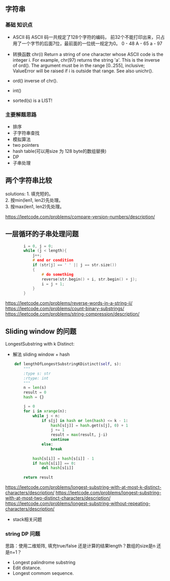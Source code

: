 
##
## 字符串
### 基础 知识点 ###
 * ASCII 码
ASCII 码一共规定了128个字符的编码， 前32个不能打印出来，只占用了一个字节的后面7位，最前面的一位统一规定为0。
0 - 48
A - 65
a - 97
 * 转换函数
chr(i)
Return a string of one character whose ASCII code is the integer i. For example, chr(97) returns the string 'a'. This is the inverse of ord(). The argument must be in the range [0..255], inclusive; ValueError will be raised if i is outside that range. See also unichr().

* ord() inverse of chr().
* int()
* sorted(s) is a LIST!

### 主要解题思路 ###
* 排序
* 子字符串查找
* 模拟算法
* two pointers
* hash table(可以用size 为 128 byte的数组替换)
* DP
* 子串处理
## 两个字符串比较
   solutions: 
     1. 填充短的。  
     2. 按min(len1, len2)先处理。  
     3. 按max(len1, len2)先处理。  
  
  https://leetcode.com/problems/compare-version-numbers/description/
   
## 一层循环的子串处理问题
```cpp
        i = 0, j = 0;
        while (j < length){
            j++;
            # end or condition
            if (str[j] == ' ' || j == str.size())
            {
                # do something
                reverse(str.begin() + i, str.begin() + j);
                i = j + 1;
            }
        }
```
https://leetcode.com/problems/reverse-words-in-a-string-ii/  
https://leetcode.com/problems/count-binary-substrings/
https://leetcode.com/problems/string-compression/description/

## Sliding window 的问题
  LongestSubstring with k Distinct:
* 解法 sliding window + hash

```python
    def lengthOfLongestSubstringKDistinct(self, s):
        """
        :type s: str
        :rtype: int
        """
        n = len(s)
        result = 0
        hash = {}

        j = 0
        for i in xrange(n):
            while j < n:
                if s[j] in hash or len(hash) <= k - 1:
                    hash[s[j]] = hash.get(s[j], 0) + 1
                    j += 1
                    result = max(result, j-i)
                    continue
                else:
                    break
            
            hash[s[i]] = hash[s[i]] - 1
            if hash[s[i]] == 0:
                del hash[s[i]]
                
        return result
```
https://leetcode.com/problems/longest-substring-with-at-most-k-distinct-characters/description/
https://leetcode.com/problems/longest-substring-with-at-most-two-distinct-characters/description/
https://leetcode.com/problems/longest-substring-without-repeating-characters/description/

* stack相关问题

### string DP 问题 ###
思路：使用二维矩阵, 填充true/false 还是计算的结果length？数组的size是n 还是n+1？
* Longest palindrome substring
* Edit distance.
* Longest commom sequence.

